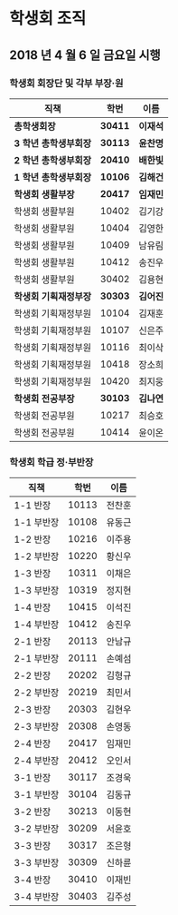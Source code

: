 # 학생회 조직

## 2018 년 4 월 6 일 금요일 시행

### 학생회 회장단 및 각부 부장&middot;원

| 직책                    | 학번      | 이름       |
| ----------------------- | --------- | ---------- |
| **총학생회장**          | **30411** | **이재석** |
| **3 학년 총학생부회장** | **30113** | **윤찬명** |
| **2 학년 총학생부회장** | **20410** | **배한빛** |
| **1 학년 총학생부회장** | **10106** | **김해건** |
| **학생회 생활부장**     | **20417** | **임재민** |
| 학생회 생활부원         | 10402     | 김기강     |
| 학생회 생활부원         | 10404     | 김영한     |
| 학생회 생활부원         | 10409     | 남유림     |
| 학생회 생활부원         | 10412     | 송진우     |
| 학생회 생활부원         | 30402     | 김용현     |
| **학생회 기획재정부장** | **30303** | **김어진** |
| 학생회 기획재정부원     | 10104     | 김재훈     |
| 학생회 기획재정부원     | 10107     | 신은주     |
| 학생회 기획재정부원     | 10116     | 최이삭     |
| 학생회 기획재정부원     | 10418     | 장소희     |
| 학생회 기획재정부원     | 10420     | 최지웅     |
| **학생회 전공부장**     | **30103** | **김나연** |
| 학생회 전공부원         | 10217     | 최승호     |
| 학생회 전공부원         | 10414     | 윤이온     |

### 학생회 학급 정&middot;부반장

| 직책       | 학번  | 이름   |
| ---------- | ----- | ------ |
| 1-1 반장   | 10113 | 전찬훈 |
| 1-1 부반장 | 10108 | 유동근 |
| 1-2 반장   | 10216 | 이주용 |
| 1-2 부반장 | 10220 | 황신우 |
| 1-3 반장   | 10311 | 이채은 |
| 1-3 부반장 | 10319 | 정지현 |
| 1-4 반장   | 10415 | 이석진 |
| 1-4 부반장 | 10412 | 송진우 |
| 2-1 반장   | 20113 | 안남규 |
| 2-1 부반장 | 20111 | 손예섬 |
| 2-2 반장   | 20202 | 김형규 |
| 2-2 부반장 | 20219 | 최민서 |
| 2-3 반장   | 20303 | 김현우 |
| 2-3 부반장 | 20308 | 손영동 |
| 2-4 반장   | 20417 | 임재민 |
| 2-4 부반장 | 20412 | 오인서 |
| 3-1 반장   | 30117 | 조경욱 |
| 3-1 부반장 | 30104 | 김동규 |
| 3-2 반장   | 30213 | 이동현 |
| 3-2 부반장 | 30209 | 서윤호 |
| 3-3 반장   | 30317 | 조은형 |
| 3-3 부반장 | 30309 | 신하륜 |
| 3-4 반장   | 30410 | 이재빈 |
| 3-4 부반장 | 30403 | 김주성 |
